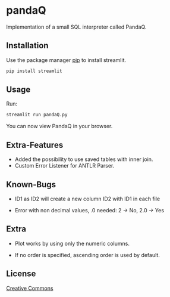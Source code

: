 # pandaQ

Implementation of a small SQL interpreter called PandaQ.

## Installation

Use the package manager [pip](https://pip.pypa.io/en/stable/) to install streamlit.

```bash
pip install streamlit
```

## Usage

Run:
```bash
streamlit run pandaQ.py
```
You can now view PandaQ in your browser.

## Extra-Features

- Added the possibility to use saved tables with inner join.
- Custom Error Listener for ANTLR Parser.

## Known-Bugs

- ID1 as ID2 will create a new column ID2 with ID1 in each file

- Error with non decimal values, .0 needed: 2 -> No, 2.0 -> Yes

## Extra

- Plot works by using only the numeric columns.

- If no order is specified, ascending order is used by default.

## License

[Creative Commons](https://creativecommons.org/licenses/by-nc-sa/4.0/)
